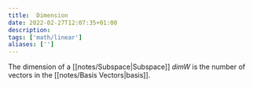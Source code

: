 ```yaml
---
title:  Dimension
date: 2022-02-27T12:07:35+01:00
description: 
tags: ['math/linear']
aliases: ['']
---
```

The dimension of a [[notes/Subspace|Subspace]] $dim W$ is the number of vectors in the [[notes/Basis Vectors|basis]].